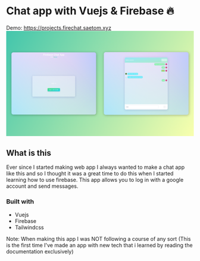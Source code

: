 # Chat app with Vuejs & Firebase 🔥
Demo: https://projects.firechat.saetom.xyz
![backdrop](./Backdrop.png)


## What is this
Ever since I started making web app I always wanted to make a chat app like this and so I thought it was a great time to do this when I started learning how to use firebase. This app allows you to log in with a google account and send messages.

### Built with
- Vuejs
- Firebase
- Tailwindcss

Note: When making this app I was NOT following a course of any sort (This is the first time I've made an app with new tech that i learned by reading the documentation exclusively)